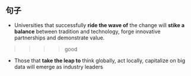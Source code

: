 ## 句子
+ Universities that successfully **ride the wave of** the change will **stike a balance** between tradition and technology, forge innovative partnerships and demonstrate value.
> > > >good
+ Those that **take the leap to** think globally, act locally, capitalize on big data will emerge as industry leaders